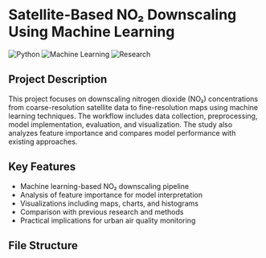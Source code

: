 # Satellite-Based NO₂ Downscaling Using Machine Learning

![Python](https://img.shields.io/badge/Python-3.9-blue)
![Machine Learning](https://img.shields.io/badge/Machine%20Learning-Model-lightgrey)
![Research](https://img.shields.io/badge/Research-AirQuality-green)

## Project Description
This project focuses on downscaling nitrogen dioxide (NO₂) concentrations from coarse-resolution satellite data to fine-resolution maps using machine learning techniques. The workflow includes data collection, preprocessing, model implementation, evaluation, and visualization. The study also analyzes feature importance and compares model performance with existing approaches.

## Key Features
- Machine learning-based NO₂ downscaling pipeline
- Analysis of feature importance for model interpretation
- Visualizations including maps, charts, and histograms
- Comparison with previous research and methods
- Practical implications for urban air quality monitoring

## File Structure
